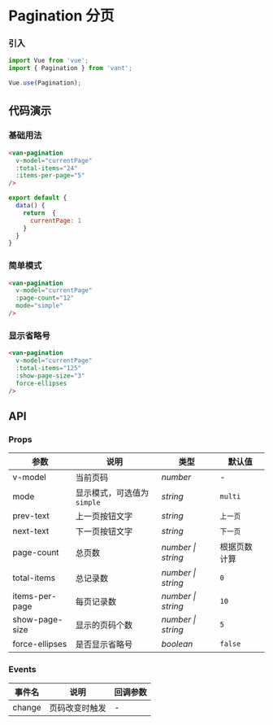 
# Pagination 分页

### 引入

```js
import Vue from 'vue';
import { Pagination } from 'vant';

Vue.use(Pagination);
```

## 代码演示

### 基础用法

```html
<van-pagination 
  v-model="currentPage" 
  :total-items="24" 
  :items-per-page="5"
/>
```

```js
export default {
  data() {
    return  {
      currentPage: 1
    }
  }
}
```

### 简单模式

```html
<van-pagination 
  v-model="currentPage" 
  :page-count="12"
  mode="simple" 
/>
```

### 显示省略号

```html
<van-pagination 
  v-model="currentPage" 
  :total-items="125" 
  :show-page-size="3" 
  force-ellipses
/>
```

## API

### Props

| 参数 | 说明 | 类型 | 默认值 |
|------|------|------|------|
| v-model | 当前页码 | *number* | - |
| mode | 显示模式，可选值为 `simple` | *string* | `multi` |
| prev-text | 上一页按钮文字 | *string* | `上一页` |
| next-text | 下一页按钮文字 | *string* | `下一页` |
| page-count | 总页数 | *number \| string* | 根据页数计算 |
| total-items | 总记录数 | *number \| string* | `0` |
| items-per-page | 每页记录数 | *number \| string* | `10` |
| show-page-size | 显示的页码个数 | *number \| string* | `5` |
| force-ellipses | 是否显示省略号 | *boolean* | `false` |

### Events

| 事件名 | 说明 | 回调参数 |
|------|------|------|
| change | 页码改变时触发 | - |
